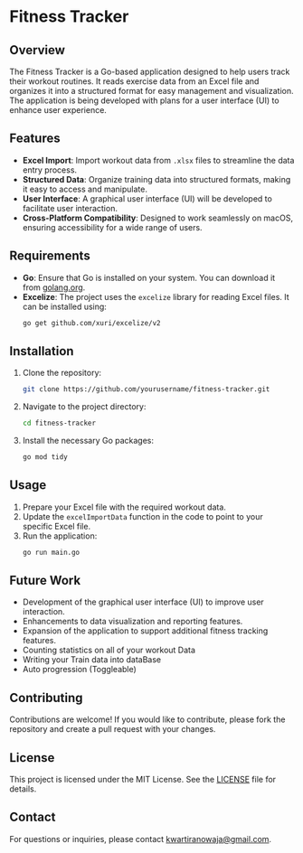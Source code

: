 # Fitness Tracker

## Overview

The Fitness Tracker is a Go-based application designed to help users track their workout routines. It reads exercise data from an Excel file and organizes it into a structured format for easy management and visualization. The application is being developed with plans for a user interface (UI) to enhance user experience.

## Features

- **Excel Import**: Import workout data from `.xlsx` files to streamline the data entry process.
- **Structured Data**: Organize training data into structured formats, making it easy to access and manipulate.
- **User Interface**: A graphical user interface (UI) will be developed to facilitate user interaction.
- **Cross-Platform Compatibility**: Designed to work seamlessly on macOS, ensuring accessibility for a wide range of users.

## Requirements

- **Go**: Ensure that Go is installed on your system. You can download it from [golang.org](https://golang.org/dl/).
- **Excelize**: The project uses the `excelize` library for reading Excel files. It can be installed using:
  ```bash
  go get github.com/xuri/excelize/v2
  ```

## Installation

1. Clone the repository:
   ```bash
   git clone https://github.com/yourusername/fitness-tracker.git
   ```
2. Navigate to the project directory:
   ```bash
   cd fitness-tracker
   ```
3. Install the necessary Go packages:
   ```bash
   go mod tidy
   ```

## Usage

1. Prepare your Excel file with the required workout data.
2. Update the `excelImportData` function in the code to point to your specific Excel file.
3. Run the application:
   ```bash
   go run main.go
   ```

## Future Work

- Development of the graphical user interface (UI) to improve user interaction.
- Enhancements to data visualization and reporting features.
- Expansion of the application to support additional fitness tracking features.
- Counting statistics on all of your workout Data
- Writing your Train data into dataBase
- Auto progression (Toggleable)

## Contributing

Contributions are welcome! If you would like to contribute, please fork the repository and create a pull request with your changes.

## License

This project is licensed under the MIT License. See the [LICENSE](LICENSE) file for details.

## Contact

For questions or inquiries, please contact kwartiranowaja@gmail.com.
